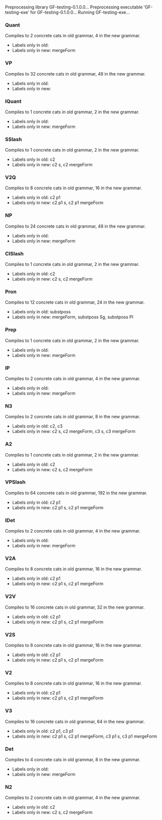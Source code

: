 Preprocessing library GF-testing-0.1.0.0...
Preprocessing executable 'GF-testing-exe' for GF-testing-0.1.0.0...
Running GF-testing-exe...
### Quant
Compiles to 2 concrete cats in old grammar, 4 in the new grammar.  
* Labels only in old: 
* Labels only in new: mergeForm

### VP
Compiles to 32 concrete cats in old grammar, 48 in the new grammar.  
* Labels only in old: 
* Labels only in new: 

### IQuant
Compiles to 1 concrete cats in old grammar, 2 in the new grammar.  
* Labels only in old: 
* Labels only in new: mergeForm

### SSlash
Compiles to 1 concrete cats in old grammar, 2 in the new grammar.  
* Labels only in old: c2
* Labels only in new: c2 s, c2 mergeForm

### V2Q
Compiles to 8 concrete cats in old grammar, 16 in the new grammar.  
* Labels only in old: c2 p1
* Labels only in new: c2 p1 s, c2 p1 mergeForm

### NP
Compiles to 24 concrete cats in old grammar, 48 in the new grammar.  
* Labels only in old: 
* Labels only in new: mergeForm

### ClSlash
Compiles to 1 concrete cats in old grammar, 2 in the new grammar.  
* Labels only in old: c2
* Labels only in new: c2 s, c2 mergeForm

### Pron
Compiles to 12 concrete cats in old grammar, 24 in the new grammar.  
* Labels only in old: substposs
* Labels only in new: mergeForm, substposs Sg, substposs Pl

### Prep
Compiles to 1 concrete cats in old grammar, 2 in the new grammar.  
* Labels only in old: 
* Labels only in new: mergeForm

### IP
Compiles to 2 concrete cats in old grammar, 4 in the new grammar.  
* Labels only in old: 
* Labels only in new: mergeForm

### N3
Compiles to 2 concrete cats in old grammar, 8 in the new grammar.  
* Labels only in old: c2, c3
* Labels only in new: c2 s, c2 mergeForm, c3 s, c3 mergeForm

### A2
Compiles to 1 concrete cats in old grammar, 2 in the new grammar.  
* Labels only in old: c2
* Labels only in new: c2 s, c2 mergeForm

### VPSlash
Compiles to 64 concrete cats in old grammar, 192 in the new grammar.  
* Labels only in old: c2 p1
* Labels only in new: c2 p1 s, c2 p1 mergeForm

### IDet
Compiles to 2 concrete cats in old grammar, 4 in the new grammar.  
* Labels only in old: 
* Labels only in new: mergeForm

### V2A
Compiles to 8 concrete cats in old grammar, 16 in the new grammar.  
* Labels only in old: c2 p1
* Labels only in new: c2 p1 s, c2 p1 mergeForm

### V2V
Compiles to 16 concrete cats in old grammar, 32 in the new grammar.  
* Labels only in old: c2 p1
* Labels only in new: c2 p1 s, c2 p1 mergeForm

### V2S
Compiles to 8 concrete cats in old grammar, 16 in the new grammar.  
* Labels only in old: c2 p1
* Labels only in new: c2 p1 s, c2 p1 mergeForm

### V2
Compiles to 8 concrete cats in old grammar, 16 in the new grammar.  
* Labels only in old: c2 p1
* Labels only in new: c2 p1 s, c2 p1 mergeForm

### V3
Compiles to 16 concrete cats in old grammar, 64 in the new grammar.  
* Labels only in old: c2 p1, c3 p1
* Labels only in new: c2 p1 s, c2 p1 mergeForm, c3 p1 s, c3 p1 mergeForm

### Det
Compiles to 4 concrete cats in old grammar, 8 in the new grammar.  
* Labels only in old: 
* Labels only in new: mergeForm

### N2
Compiles to 2 concrete cats in old grammar, 4 in the new grammar.  
* Labels only in old: c2
* Labels only in new: c2 s, c2 mergeForm

